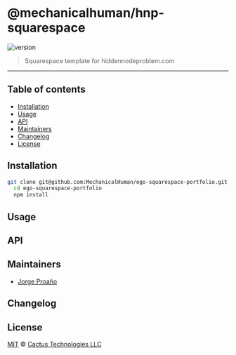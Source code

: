# @mechanicalhuman/hnp-squarespace

![version](https://img.shields.io/badge/version-1.0.0-green.svg)

> Squarespace template for hiddennodeproblem.com

---

## Table of contents

- [Installation](#installation)
- [Usage](#usage)
- [API](#api)
- [Maintainers](#maintainers)
- [Changelog](#changelog)
- [License](#license)

## Installation

```sh
git clone git@github.com:MechanicalHuman/ego-squarespace-portfolio.git ego-squarespace-portfolio
  cd ego-squarespace-portfolio
  npm install
```

## Usage

## API

## Maintainers

- [Jorge Proaño](http://www.hidden-node-problem.com)

## Changelog

## License

[MIT](LICENSE) © [Cactus Technologies LLC](http://www.cactus.is)
